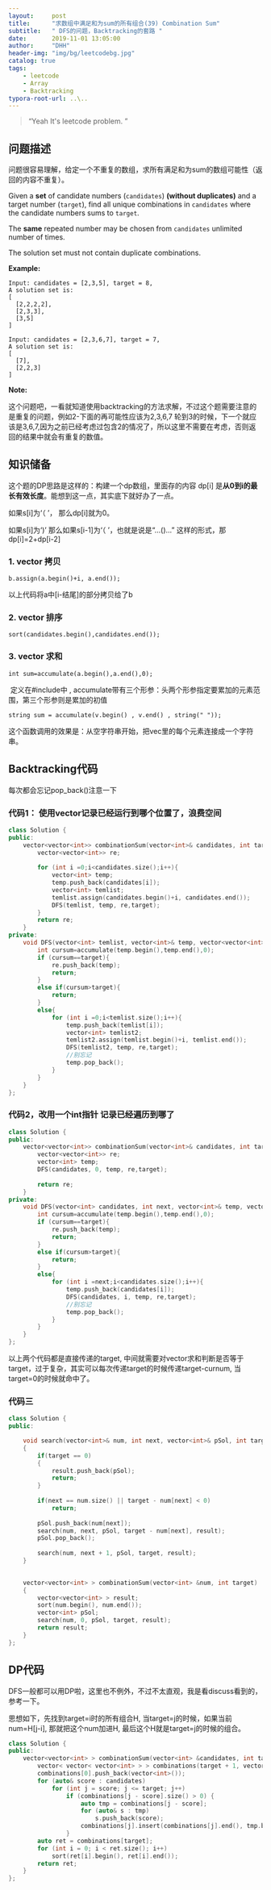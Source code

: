 ```yaml
---
layout:     post
title:      "求数组中满足和为sum的所有组合(39) Combination Sum"
subtitle:   " DFS的问题，Backtracking的套路 "
date:       2019-11-01 13:05:00
author:     "DHH"
header-img: "img/bg/leetcodebg.jpg"
catalog: true
tags:
    - leetcode
    - Array
    - Backtracking
typora-root-url: ..\..
---
```


> “Yeah It's leetcode problem. ”

## 问题描述

问题很容易理解，给定一个不重复的数组，求所有满足和为sum的数组可能性（返回的内容不重复）。

Given a **set** of candidate numbers (`candidates`) **(without duplicates)** and a target number (`target`), find all unique combinations in `candidates` where the candidate numbers sums to `target`.

The **same** repeated number may be chosen from `candidates` unlimited number of times.

 The solution set must not contain duplicate combinations. 

**Example:**

```
Input: candidates = [2,3,5], target = 8,
A solution set is:
[
  [2,2,2,2],
  [2,3,3],
  [3,5]
]

Input: candidates = [2,3,6,7], target = 7,
A solution set is:
[
  [7],
  [2,2,3]
]
```

**Note:**

这个问题吧，一看就知道使用backtracking的方法求解，不过这个题需要注意的是重复的问题，例如2-下面的再可能性应该为2,3,6,7 轮到3的时候，下一个就应该是3,6,7,因为之前已经考虑过包含2的情况了，所以这里不需要在考虑，否则返回的结果中就会有重复的数值。

## 知识储备

这个题的DP思路是这样的：构建一个dp数组，里面存的内容 dp[i] 是**从0到i的最长有效长度**。能想到这一点，其实底下就好办了一点。

如果s[i]为‘（ ’， 那么dp[i]就为0。   

如果s[i]为‘)’  那么如果s[i-1]为‘（ ’，也就是说是“...()...” 这样的形式，那dp[i]=2+dp[i-2]

### 1.  vector 拷贝

   `b.assign(a.begin()+i, a.end());`

   以上代码将a中[i-结尾]的部分拷贝给了b

### 2. vector 排序

   `sort(candidates.begin(),candidates.end());`

### 3. vector 求和

   `int sum=accumulate(a.begin(),a.end(),0);`

​	定义在#include<numeric>中 , accumulate带有三个形参：头两个形参指定要累加的元素范围，第三个形参则是累加的初值 

   `string sum = accumulate(v.begin() , v.end() , string(" "));`

   这个函数调用的效果是：从空字符串开始，把vec里的每个元素连接成一个字符串。

## Backtracking代码

每次都会忘记pop_back()注意一下

### 代码1： 使用vector记录已经运行到哪个位置了，浪费空间

```c++
class Solution {
public:
    vector<vector<int>> combinationSum(vector<int>& candidates, int target) {
        vector<vector<int>> re;
        
        for (int i =0;i<candidates.size();i++){
            vector<int> temp;
            temp.push_back(candidates[i]);
            vector<int> temlist;
            temlist.assign(candidates.begin()+i, candidates.end());
            DFS(temlist, temp, re,target);            
        }
        return re;
    }
private:
    void DFS(vector<int> temlist, vector<int>& temp, vector<vector<int>>& re, int target){
        int cursum=accumulate(temp.begin(),temp.end(),0);
        if (cursum==target){
            re.push_back(temp);
            return;
        }
        else if(cursum>target){
            return;
        }
        else{
            for (int i =0;i<temlist.size();i++){
                temp.push_back(temlist[i]);
                vector<int> temlist2;
                temlist2.assign(temlist.begin()+i, temlist.end());
                DFS(temlist2, temp, re,target); 
                //别忘记
                temp.pop_back();
            }
        }
    }
};
```

###  代码2，改用一个int指针 记录已经遍历到哪了

```c++
class Solution {
public:
    vector<vector<int>> combinationSum(vector<int>& candidates, int target) {
        vector<vector<int>> re;
        vector<int> temp;
        DFS(candidates, 0, temp, re,target);            
        
        return re;
    }
private:
    void DFS(vector<int> candidates, int next, vector<int>& temp, vector<vector<int>>& re, int target){
        int cursum=accumulate(temp.begin(),temp.end(),0);
        if (cursum==target){
            re.push_back(temp);
            return;
        }
        else if(cursum>target){
            return;
        }
        else{
            for (int i =next;i<candidates.size();i++){
                temp.push_back(candidates[i]);
                DFS(candidates, i, temp, re,target); 
                //别忘记
                temp.pop_back();
            }
        }
    }
};
```

以上两个代码都是直接传递的target, 中间就需要对vector求和判断是否等于target，过于复杂，其实可以每次传递target的时候传递target-curnum, 当target=0的时候就命中了。

### 代码三

```c++
class Solution {
public:

    void search(vector<int>& num, int next, vector<int>& pSol, int target, vector<vector<int> >& result)
    {
        if(target == 0)
        {
            result.push_back(pSol);
            return;
        }
        
        if(next == num.size() || target - num[next] < 0)
            return;
            
        pSol.push_back(num[next]);
        search(num, next, pSol, target - num[next], result);
        pSol.pop_back();
        
        search(num, next + 1, pSol, target, result);
    }

    
    vector<vector<int> > combinationSum(vector<int> &num, int target) 
    {
        vector<vector<int> > result;
        sort(num.begin(), num.end());
        vector<int> pSol;
        search(num, 0, pSol, target, result);
        return result;    
    }
};
```

## DP代码

DFS一般都可以用DP啦，这里也不例外，不过不太直观，我是看discuss看到的，参考一下。

思想如下，先找到target=i时的所有组合H, 当target=j的时候，如果当前num=H[j-i], 那就把这个num加进H, 最后这个H就是target=j的时候的组合。

```c++
class Solution {
public:
	vector<vector<int> > combinationSum(vector<int> &candidates, int target) {
		vector< vector< vector<int> > > combinations(target + 1, vector<vector<int>>());
		combinations[0].push_back(vector<int>());
		for (auto& score : candidates)
			for (int j = score; j <= target; j++)
				if (combinations[j - score].size() > 0)	{
					auto tmp = combinations[j - score];
					for (auto& s : tmp)
						s.push_back(score);
					combinations[j].insert(combinations[j].end(), tmp.begin(), tmp.end());
				}
		auto ret = combinations[target];
		for (int i = 0; i < ret.size(); i++)
			sort(ret[i].begin(), ret[i].end());
		return ret;
	}
};
```